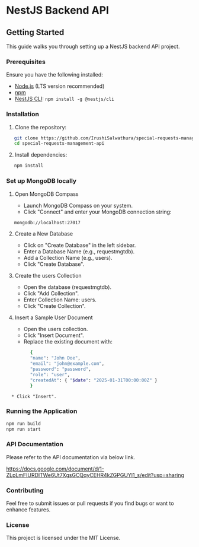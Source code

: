# NestJS Backend API

## Getting Started
This guide walks you through setting up a NestJS backend API project.

### Prerequisites
Ensure you have the following installed:
- [Node.js](https://nodejs.org/) (LTS version recommended)
- [npm](https://www.npmjs.com/)
- [NestJS CLI](https://docs.nestjs.com/cli): `npm install -g @nestjs/cli`

### Installation
1. Clone the repository:
```bash
   git clone https://github.com/IrushiSalwathura/special-requests-management-api.git
   cd special-requests-management-api
```

2. Install dependencies:
```bash
   npm install
```

### Set up MongoDB locally

   1. Open MongoDB Compass

      * Launch MongoDB Compass on your system.
      * Click "Connect" and enter your MongoDB connection string:

```bash
   mongodb://localhost:27017
``` 

   2. Create a New Database

      * Click on "Create Database" in the left sidebar.
      * Enter a Database Name (e.g., requestmgtdb).
      * Add a Collection Name (e.g., users).
      * Click "Create Database".

   3. Create the users Collection

      * Open the database (requestmgtdb).
      * Click "Add Collection".
      * Enter Collection Name: users.
      * Click "Create Collection".

   4. Insert a Sample User Document

      * Open the users collection.
      * Click "Insert Document".
      * Replace the existing document with:
```bash      
         {
         "name": "John Doe",
         "email": "john@example.com",
         "password": "password",
         "role": "user",
         "createdAt": { "$date": "2025-01-31T00:00:00Z" }
         }
```
      * Click "Insert".

### Running the Application

```bash
npm run build
npm run start
```

### API Documentation
Please refer to the API documentation via below link.

https://docs.google.com/document/d/1-ZLpLmFIURDlTWe6Ut7XgsGCQqyCEHR4kZGPGUYl1_s/edit?usp=sharing

### Contributing
Feel free to submit issues or pull requests if you find bugs or want to enhance features.

### License
This project is licensed under the MIT License.
